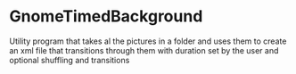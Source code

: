 # GnomeTimedBackground
Utility program that takes al the pictures in a folder and uses them to create an xml file that transitions through them with duration set by the user and optional shuffling and transitions
